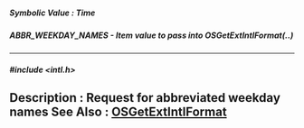 ##### Symbolic Value : Time
##### ABBR_WEEKDAY_NAMES - Item value to pass into OSGetExtIntlFormat(..)
---
##### #include <intl.h>
**Description :**
Request for abbreviated weekday names
**See Also :**
[OSGetExtIntlFormat](D:/md_files/OSGetExtIntlFormat.md)
---
